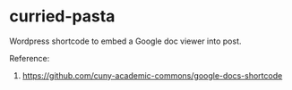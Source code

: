 curried-pasta
=============

Wordpress shortcode to embed a Google doc viewer into post.


Reference:
1. https://github.com/cuny-academic-commons/google-docs-shortcode
